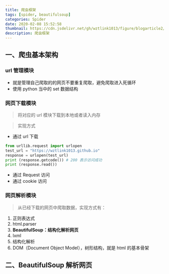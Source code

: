 ```yaml
---
title: 爬虫框架
tags: [spider, beautifulsoup]
categories: Spider
date: 2020-02-08 15:52:58
thumbnail: https://cdn.jsdelivr.net/gh/wztlink1013/figure/blogarticle2/timg.jpg
description: 爬虫框架
---
```


## 一、爬虫基本架构

### url 管理模块

- 就是管理自己爬取的的网页不要重复爬取，避免爬取进入死循环
- 使用 python 当中的 set 数据结构

### 网页下载模块

> 将对应的 url 模块下载到本地或者读入内存

> 实现方式

- 通过 url 下载

```python
from urllib.request import urlopen
test_url = "https://wztlink1013.github.io"
response = urlopen(test_url)
print (response.getcode()) # 200 表示访问成功
print (response.read())
```

- 通过 Request 访问
- 通过 cookie 访问

### 网页解析模块

> 从已经下载的网页中爬取数据，实现方式有：

1. 正则表达式
1. html.parser
1. **BeautifulSoup：结构化解析网页**
1. lxml
1. 结构化解析
1. DOM（Document Object Model），树形结构，就是 html 的基本骨架

## 二、BeautifulSoup 解析网页
